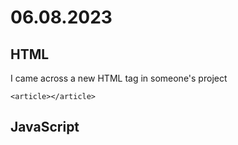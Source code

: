 # 06.08.2023

## HTML

I came across a new HTML tag in someone's project
```
<article></article>
```

## JavaScript


